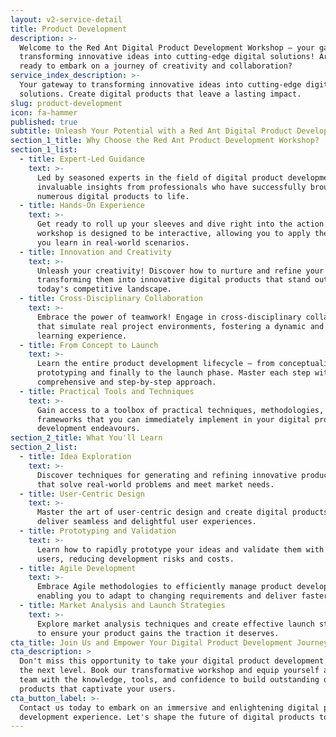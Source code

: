 ```yaml
---
layout: v2-service-detail
title: Product Development
description: >-
  Welcome to the Red Ant Digital Product Development Workshop – your gateway to
  transforming innovative ideas into cutting-edge digital solutions! Are you
  ready to embark on a journey of creativity and collaboration?
service_index_description: >-
  Your gateway to transforming innovative ideas into cutting-edge digital
  solutions. Create digital products that leave a lasting impact.
slug: product-development
icon: fa-hammer
published: true
subtitle: Unleash Your Potential with a Red Ant Digital Product Development Workshop!
section_1_title: Why Choose the Red Ant Product Development Workshop?
section_1_list:
  - title: Expert-Led Guidance
    text: >-
      Led by seasoned experts in the field of digital product development. Gain
      invaluable insights from professionals who have successfully brought
      numerous digital products to life.
  - title: Hands-On Experience
    text: >-
      Get ready to roll up your sleeves and dive right into the action. Our
      workshop is designed to be interactive, allowing you to apply the concepts
      you learn in real-world scenarios.
  - title: Innovation and Creativity
    text: >-
      Unleash your creativity! Discover how to nurture and refine your ideas,
      transforming them into innovative digital products that stand out in
      today's competitive landscape.
  - title: Cross-Disciplinary Collaboration
    text: >-
      Embrace the power of teamwork! Engage in cross-disciplinary collaborations
      that simulate real project environments, fostering a dynamic and enriching
      learning experience.
  - title: From Concept to Launch
    text: >-
      Learn the entire product development lifecycle – from conceptualisation to
      prototyping and finally to the launch phase. Master each step with our
      comprehensive and step-by-step approach.
  - title: Practical Tools and Techniques
    text: >-
      Gain access to a toolbox of practical techniques, methodologies, and
      frameworks that you can immediately implement in your digital product
      development endeavours.
section_2_title: What You'll Learn
section_2_list:
  - title: Idea Exploration
    text: >-
      Discover techniques for generating and refining innovative product ideas
      that solve real-world problems and meet market needs.
  - title: User-Centric Design
    text: >-
      Master the art of user-centric design and create digital products that
      deliver seamless and delightful user experiences.
  - title: Prototyping and Validation
    text: >-
      Learn how to rapidly prototype your ideas and validate them with target
      users, reducing development risks and costs.
  - title: Agile Development
    text: >-
      Embrace Agile methodologies to efficiently manage product development,
      enabling you to adapt to changing requirements and deliver faster.
  - title: Market Analysis and Launch Strategies
    text: >-
      Explore market analysis techniques and create effective launch strategies
      to ensure your product gains the traction it deserves.
cta_title: Join Us and Empower Your Digital Product Development Journey!
cta_description: >
  Don't miss this opportunity to take your digital product development skills to
  the next level. Book our transformative workshop and equip yourself and your
  team with the knowledge, tools, and confidence to build outstanding digital
  products that captivate your users.
cta_button_label: >-
  Contact us today to embark on an immersive and enlightening digital product
  development experience. Let's shape the future of digital products together!
---
```















